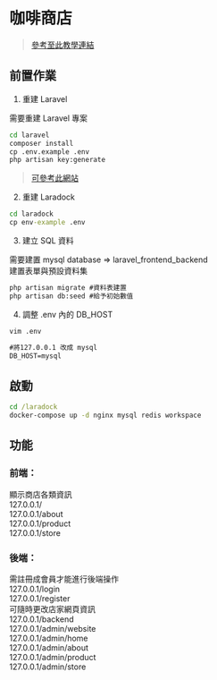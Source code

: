 # 咖啡商店

>[參考至此教學連結](https://dometi.com.tw/blog/category/%E7%B6%B2%E9%A0%81/%E7%B6%B2%E9%A0%81%E5%BE%8C%E7%AB%AF/laravel/)

## 前置作業

1. 重建 Laravel

需要重建 Laravel 專案 <br>

```cmd
cd laravel
composer install
cp .env.example .env
php artisan key:generate
```
>[可參考此網站](https://campus-xoops.tn.edu.tw/modules/tad_book3/page.php?tbdsn=1255) 

2. 重建 Laradock

``` cmd
cd laradock
cp env-example .env
```

3. 建立 SQL 資料

需要建置 mysql database => laravel_frontend_backend <br>
建置表單與預設資料集<br>
``` cmd
php artisan migrate #資料表建置
php artisan db:seed #給予初始數值
```

4. 調整 .env 內的 DB_HOST <br>
```cmd
vim .env

#將127.0.0.1 改成 mysql
DB_HOST=mysql
```


## 啟動

```cmd
cd /laradock
docker-compose up -d nginx mysql redis workspace
```

## 功能
### 前端：
顯示商店各類資訊 <br>
127.0.0.1/<br>
127.0.0.1/about<br>
127.0.0.1/product<br>
127.0.0.1/store<br>
### 後端：
需註冊成會員才能進行後端操作<br>
127.0.0.1/login<br>
127.0.0.1/register<br>
可隨時更改店家網頁資訊<br>
127.0.0.1/backend<br>
127.0.0.1/admin/website<br>
127.0.0.1/admin/home<br>
127.0.0.1/admin/about<br>
127.0.0.1/admin/product<br>
127.0.0.1/admin/store<br>



